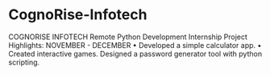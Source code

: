 # CognoRise-Infotech
COGNORISE INFOTECH Remote Python Development Internship Project Highlights: NOVEMBER - DECEMBER • Developed a simple calculator app. • Created interactive games. Designed a password generator tool with python scripting.
